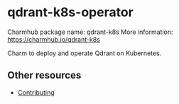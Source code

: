 # qdrant-k8s-operator

Charmhub package name: qdrant-k8s
More information: https://charmhub.io/qdrant-k8s

Charm to deploy and operate Qdrant on Kubernetes.

## Other resources

- [Contributing](CONTRIBUTING.md) <!-- or link to other contribution documentation -->
